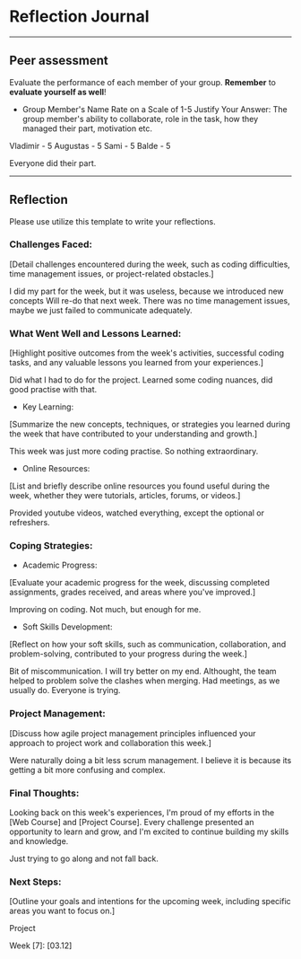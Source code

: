 # Reflection Journal

---

## Peer assessment

Evaluate the performance of each member of your group. **Remember** to **evaluate yourself as well**!

- Group Member's Name
  Rate on a Scale of 1-5
  Justify Your Answer: The group member's ability to collaborate, role in the task, how they managed their part, motivation etc.

Vladimir - 5
Augustas - 5
Sami - 5
Balde - 5

Everyone did their part.

---

## Reflection

Please use utilize this template to write your reflections.

### Challenges Faced:

[Detail challenges encountered during the week, such as coding difficulties, time management issues, or project-related obstacles.]

I did my part for the week, but it was useless, because we introduced new concepts Will re-do that next week.
There was no time management issues, maybe we just failed to communicate adequately.

### What Went Well and Lessons Learned:

[Highlight positive outcomes from the week's activities, successful coding tasks, and any valuable lessons you learned from your experiences.]

Did what I had to do for the project. Learned some coding nuances, did good practise with that.

- Key Learning:

[Summarize the new concepts, techniques, or strategies you learned during the week that have contributed to your understanding and growth.]

This week was just more coding practise. So nothing extraordinary.

- Online Resources:

[List and briefly describe online resources you found useful during the week, whether they were tutorials, articles, forums, or videos.]

Provided youtube videos, watched everything, except the optional or refreshers.

### Coping Strategies:

- Academic Progress:

[Evaluate your academic progress for the week, discussing completed assignments, grades received, and areas where you've improved.]

Improving on coding. Not much, but enough for me.

- Soft Skills Development:

[Reflect on how your soft skills, such as communication, collaboration, and problem-solving, contributed to your progress during the week.]

Bit of miscommunication. I will try better on my end. Althought, the team helped to problem solve the clashes when merging. Had meetings, as we usually do. Everyone is trying.

### Project Management:

[Discuss how agile project management principles influenced your approach to project work and collaboration this week.]

Were naturally doing a bit less scrum management. I believe it is because its getting a bit more confusing and complex.

### Final Thoughts:

Looking back on this week's experiences, I'm proud of my efforts in the [Web Course] and [Project Course]. Every challenge presented an opportunity to learn and grow, and I'm excited to continue building my skills and knowledge.

Just trying to go along and not fall back.

### Next Steps:

[Outline your goals and intentions for the upcoming week, including specific areas you want to focus on.]

Project

Week [7]: [03.12]

<!-- Links -->

[criticism and constructive feedback]: https://cvdl.ben.edu/blog/why-is-everyone-talking-about-feedback/
